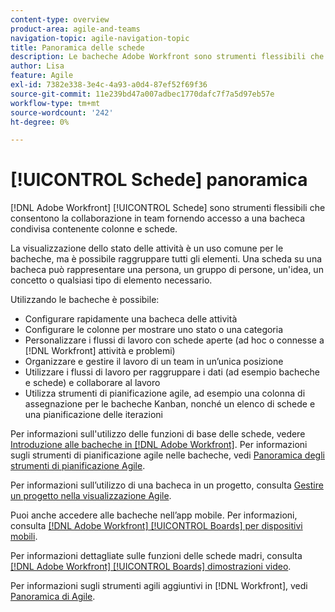 ```yaml
---
content-type: overview
product-area: agile-and-teams
navigation-topic: agile-navigation-topic
title: Panoramica delle schede
description: Le bacheche Adobe Workfront sono strumenti flessibili che consentono la collaborazione in team fornendo l’accesso a una bacheca condivisa contenente colonne e schede.
author: Lisa
feature: Agile
exl-id: 7382e338-3e4c-4a93-a0d4-87ef52f69f36
source-git-commit: 11e239bd47a007adbec1770dafc7f7a5d97eb57e
workflow-type: tm+mt
source-wordcount: '242'
ht-degree: 0%

---
```


# [!UICONTROL Schede] panoramica

[!DNL Adobe Workfront] [!UICONTROL Schede] sono strumenti flessibili che consentono la collaborazione in team fornendo accesso a una bacheca condivisa contenente colonne e schede.

La visualizzazione dello stato delle attività è un uso comune per le bacheche, ma è possibile raggruppare tutti gli elementi. Una scheda su una bacheca può rappresentare una persona, un gruppo di persone, un&#39;idea, un concetto o qualsiasi tipo di elemento necessario.

Utilizzando le bacheche è possibile:

* Configurare rapidamente una bacheca delle attività
* Configurare le colonne per mostrare uno stato o una categoria
* Personalizzare i flussi di lavoro con schede aperte (ad hoc o connesse a [!DNL Workfront] attività e problemi)
* Organizzare e gestire il lavoro di un team in un’unica posizione
* Utilizzare i flussi di lavoro per raggruppare i dati (ad esempio bacheche e schede) e collaborare al lavoro
* Utilizza strumenti di pianificazione agile, ad esempio una colonna di assegnazione per le bacheche Kanban, nonché un elenco di schede e una pianificazione delle iterazioni

Per informazioni sull&#39;utilizzo delle funzioni di base delle schede, vedere [Introduzione alle bacheche in [!DNL Adobe Workfront]](../agile/get-started-with-boards/get-started-with-boards.md). Per informazioni sugli strumenti di pianificazione agile nelle bacheche, vedi [Panoramica degli strumenti di pianificazione Agile](/help/quicksilver/agile/use-boards-agile-planning-tools/agile-planning-tools-overview.md).

Per informazioni sull’utilizzo di una bacheca in un progetto, consulta [Gestire un progetto nella visualizzazione Agile](/help/quicksilver/manage-work/projects/manage-projects/manage-projects-in-agile-view.md).

Puoi anche accedere alle bacheche nell’app mobile. Per informazioni, consulta [[!DNL Adobe Workfront] [!UICONTROL Boards] per dispositivi mobili](/help/quicksilver/workfront-basics/mobile-apps/using-the-workfront-mobile-app/mobile-boards.md).

Per informazioni dettagliate sulle funzioni delle schede madri, consulta [[!DNL Adobe Workfront] [!UICONTROL Boards] dimostrazioni video](/help/quicksilver/agile/get-started-with-boards/boards-video-demonstrations.md).

Per informazioni sugli strumenti agili aggiuntivi in [!DNL Workfront], vedi [Panoramica di Agile](../agile/agile-overview.md).
